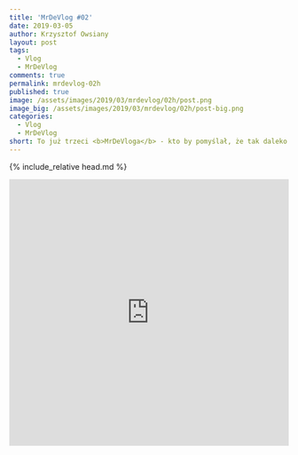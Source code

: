 ```yaml
---
title: 'MrDeVlog #02'
date: 2019-03-05
author: Krzysztof Owsiany
layout: post
tags:
  - Vlog
  - MrDeVlog
comments: true
permalink: mrdevlog-02h
published: true
image: /assets/images/2019/03/mrdevlog/02h/post.png
image_big: /assets/images/2019/03/mrdevlog/02h/post-big.png
categories:
  - Vlog
  - MrDeVlog
short: To już trzeci <b>MrDeVloga</b> - kto by pomyślał, że tak daleko zajdzie ta inicjatywa. Ale gdzie mi do takich gigantów jak Miroburn... Bardziej to zabawa:).
---
```

{% include_relative head.md %}

<div width="640" height="480" style="margin-left:auto; margin-right:auto;">
<embed width="100%" height="480" src="https://www.youtube.com/embed/pEtQpAyGChQ"/>
</div >